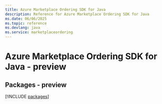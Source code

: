 ```yaml
---
title: Azure Marketplace Ordering SDK for Java
description: Reference for Azure Marketplace Ordering SDK for Java
ms.date: 06/06/2025
ms.topic: reference
ms.devlang: java
ms.service: marketplaceordering
---
```

# Azure Marketplace Ordering SDK for Java - preview
## Packages - preview
[!INCLUDE [packages](marketplace-ordering-index.md)]